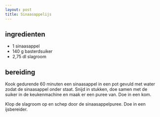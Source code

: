```yaml
---
layout: post
title: Sinaasappelijs
---
```


## ingredienten
* 1 sinaasappel
* 140 g basterdsuiker
* 2,75 dl slagroom

## bereiding
Kook gedurende 60 minuten een sinaasappel in een pot gevuld met water zodat de sinaasappel onder staat. Snijd in stukken, doe samen met de suiker in de keukenmachine en maak er een puree van. Doe in een kom.

Klop de slagroom op en schep door de sinaasappelpuree. Doe in een ijsbereider.

